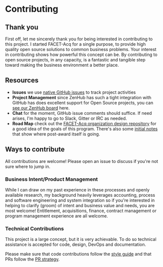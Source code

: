 # Contributing

## Thank you

First off, let me sincerely thank you for being interested in contributing to this project. I started FACET-Acq for a single purpose, to provide high quality open source solutions to common business problems. Your interest in contributing shows how powerful this concept can be. By contributing to open source projects, in any capacity, is a fantastic and tangible step toward making the business environment a better place.

## Resources

- **Issues** we use [native GitHub issues](https://github.com/facet-acq/post-award/issues) to track project activities
- **Project Management** since ZenHub has such a tight integration with GitHub has does excellent support for Open Source projects, you can [see our ZenHub board](https://github.com/facet-acq/post-award/issues#boards?repos=107730020) here.
- **Chat** for the moment, GitHub issue comments should suffice. If need arises, I'm happy to go to Slack, Gitter or IRC as needed.
- **Road Map** check out the [FACET-Acq organization design repository](https://github.com/facet-acq/design) for a good idea of the goals of this program. There's also some [initial notes](https://github.com/facet-acq/design/blob/master/post_award.md) that show where post-award itself is going.

## Ways to contribute

All contributions are welcome! Please open an issue to discuss if you're not sure where to jump in.

### Business Intent/Product Management

While I can draw on my past experience in these processes and openly available research, my background  heavily leverages accounting, process and software engineering and system integration so if you're interested in helping to clarify (groom) of intent and business value and needs, you are most welcome! Entitlement, acquisitions, finance, contract management or program management experience are all welcome.

### Technical Contributions

This project is a large concept, but it is very achievable. To do so technical assistance is accepted for code, design, DevOps and documentation.

Please make sure that code contributions follow the [style guide](https://github.com/facet-acq/post-award/wiki/Style-Guide#coding-styles) and that PRs follow the [PR strategy](https://github.com/facet-acq/post-award/wiki/Style-Guide#pull-requests).
